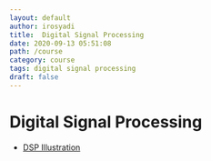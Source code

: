 ```yaml
---
layout: default
author: irosyadi
title:  Digital Signal Processing
date: 2020-09-13 05:51:08
path: /course
category: course
tags: digital signal processing
draft: false
---
```


# Digital Signal Processing
- [DSP Illustration](https://dspillustrations.com/pages/index.html)